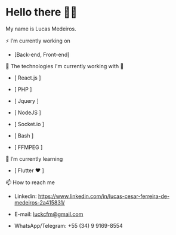 # Hello there 👨‍💻️

My name is Lucas Medeiros.

⚡ I’m currently working on 

* [Back-end, Front-end]

🔭 The technologies I'm currently working with 🌱

* [ React.js ]

* [ PHP ]

* [ Jquery ]

* [ NodeJS ]

* [ Socket.io ]

* [ Bash ]

* [ FFMPEG ]


🌱 I’m currently learning

* [ Flutter ❤️ ]

📫 How to reach me

* Linkedin: https://www.linkedin.com/in/lucas-cesar-ferreira-de-medeiros-2a415831/

* E-mail: luckcfm@gmail.com

* WhatsApp/Telegram: +55 (34) 9 9169-8554

